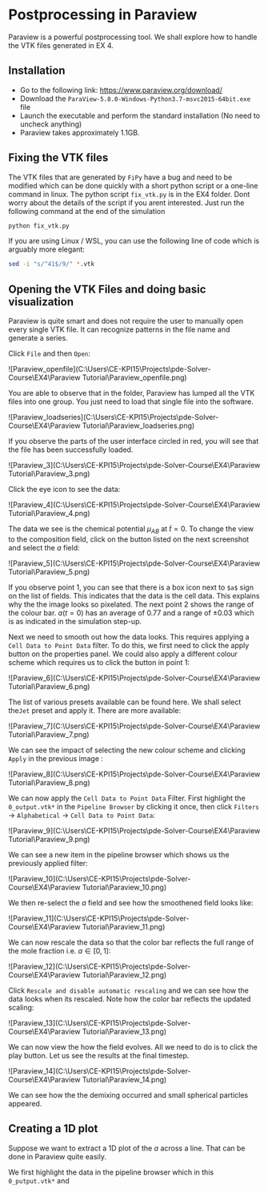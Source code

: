 # Postprocessing in Paraview

Paraview is a powerful postprocessing tool. We shall explore how to handle the VTK files generated in EX 4. 

## Installation

- Go to the following link: https://www.paraview.org/download/
- Download the `ParaView-5.8.0-Windows-Python3.7-msvc2015-64bit.exe` file 
- Launch the executable and perform the standard installation (No need to uncheck anything)
- Paraview takes approximately 1.1GB. 



## Fixing the VTK files

The VTK files that are generated by `FiPy` have a bug and need to be modified which can be done quickly with a short python script or a one-line command in linux. The python script `fix_vtk.py` is in the EX4 folder. Dont worry about the details of the script if you arent interested. Just run the following command at the end of the simulation

```bash
python fix_vtk.py
```

If you are using Linux / WSL, you can use the following line of code which is arguably more elegant: 

```bash
sed -i "s/^41$/9/" *.vtk
```



## Opening the VTK Files and doing basic visualization

Paraview is quite smart and does not require the user to manually open every single VTK file. It can recognize patterns in the file name and generate a series. 

Click `File` and then `Open`:

![Paraview_openfile](C:\Users\CE-KPI15\Projects\pde-Solver-Course\EX4\Paraview Tutorial\Paraview_openfile.png)

You are able to observe that in the folder, Paraview has lumped all the VTK files into one group. You just need to load that single file into the software. 

![Paraview_loadseries](C:\Users\CE-KPI15\Projects\pde-Solver-Course\EX4\Paraview Tutorial\Paraview_loadseries.png)

If you observe the parts of the user interface circled in red, you will see that the file has been successfully loaded. 

![Paraview_3](C:\Users\CE-KPI15\Projects\pde-Solver-Course\EX4\Paraview Tutorial\Paraview_3.png)

Click the eye icon to see the data: 

![Paraview_4](C:\Users\CE-KPI15\Projects\pde-Solver-Course\EX4\Paraview Tutorial\Paraview_4.png)

The data we see is the chemical potential $\mu_{AB}$ at $\tilde{t}=0$. To change the view to the composition field, click on the button listed on the next  screenshot and select the $a$ field: 

![Paraview_5](C:\Users\CE-KPI15\Projects\pde-Solver-Course\EX4\Paraview Tutorial\Paraview_5.png)

If you observe point 1, you can see that there is a box icon next to `$a$` sign on the list of fields. This indicates that the data is the cell data. This explains why the the image looks so pixelated. The next point 2 shows the range of the colour bar. $a(t=0)$ has an average of $0.77$ and a range of $\pm 0.03$ which is as indicated in the simulation step-up. 

Next we need to smooth out how the data looks. This requires applying a `Cell Data to Point Data` filter. To do this, we first need to click the apply button on the properties panel. We could also apply a different colour scheme which requires us to click the button in point 1: 

![Paraview_6](C:\Users\CE-KPI15\Projects\pde-Solver-Course\EX4\Paraview Tutorial\Paraview_6.png)

The list of various presets available can be found here. We shall select the`Jet` preset and apply it. There are more available: 

![Paraview_7](C:\Users\CE-KPI15\Projects\pde-Solver-Course\EX4\Paraview Tutorial\Paraview_7.png)

We can see the impact of selecting the new colour scheme and clicking `Apply` in the previous image : 

![Paraview_8](C:\Users\CE-KPI15\Projects\pde-Solver-Course\EX4\Paraview Tutorial\Paraview_8.png)

We can now apply the `Cell Data to Point Data` Filter. First highlight the `0_output.vtk*` in the `Pipeline Browser` by clicking it once, then click `Filters` -> `Alphabetical` -> `Cell Data to Point Data`:

![Paraview_9](C:\Users\CE-KPI15\Projects\pde-Solver-Course\EX4\Paraview Tutorial\Paraview_9.png)

We can see a new item in the pipeline browser which shows us the previously applied filter: 

![Paraview_10](C:\Users\CE-KPI15\Projects\pde-Solver-Course\EX4\Paraview Tutorial\Paraview_10.png)

We then re-select the $a$ field and see how the smoothened field looks like: 

![Paraview_11](C:\Users\CE-KPI15\Projects\pde-Solver-Course\EX4\Paraview Tutorial\Paraview_11.png)

We can now rescale the data so that the color bar reflects the full range of the mole fraction i.e. $a \in [0,1]$: 

![Paraview_12](C:\Users\CE-KPI15\Projects\pde-Solver-Course\EX4\Paraview Tutorial\Paraview_12.png)

Click `Rescale and disable automatic rescaling` and we can see how the data looks when its rescaled. Note how the color bar reflects the updated scaling: 

![Paraview_13](C:\Users\CE-KPI15\Projects\pde-Solver-Course\EX4\Paraview Tutorial\Paraview_13.png)

We can now view the how the field evolves. All we need to do is to click the play button. Let us see the results at the final timestep. 

![Paraview_14](C:\Users\CE-KPI15\Projects\pde-Solver-Course\EX4\Paraview Tutorial\Paraview_14.png)

We can see how the the demixing occurred and small spherical particles appeared. 



## Creating a 1D plot 

Suppose we want to extract a 1D plot of the $a$ across a line. That can be done in Paraview quite easily. 

We first highlight the data in the pipeline browser which in this `0_putput.vtk*` and 